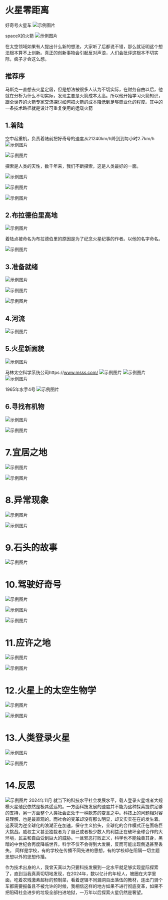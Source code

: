 # 火星零距离
好奇号火星车
![示例图片](./assets/好奇号.jpg)

spaceX的火箭
![示例图片](./assets/猎鹰九号.jpg)

在太空领域如果有人提出什么新的想法，大家听了后都说不错，那么就证明这个想法根本算不上创新。真正的创新事物会引起反对声浪，人们会批评这根本不切实际，疯子才会这么想。


## 推荐序
马斯克一直想去火星定居，但是想法被很多人认为不切实际，在财务自由以后，他就在分析为什么不切实际，发现主要是火箭成本太高。所以他开始学习火箭知识，跟全世界的火箭专家交流探讨如何把火箭的成本降低到足够商业化的程度。其中的一条技术路径就是设计可重复使用的运载火箭


## 1.着陆
空中起重机，负责着陆前把好奇号的速度从21240km/h降到到每小时2.7km/h
![示例图片](./assets/空中起重机.jpg)

![示例图片](./assets/无尘车间组装.jpg)

探索是人类的天性，数千年来，我们不断探索，这是人类最好的一面。


![示例图片](./assets/赫伯斯峡谷.jpg)

![示例图片](./assets/伞降.gif)

![示例图片](./assets/着陆流程.jpg)

## 2.布拉德伯里高地

![示例图片](./assets/夏普山.jpg)

着陆点被命名为布拉德伯里的原因是为了纪念火星纪事的作者。以他的名字命名。

![示例图片](./assets/火星地形图.jpg)


## 3.准备就绪


![示例图片](./assets/化学相机.jpg)

![示例图片](./assets/原子能阶.jpg)

![示例图片](./assets/车载仪器.jpg)

## 4.河流

![示例图片](./assets/鹅卵石.jpg)

## 5.火星新面貌

![示例图片](./assets/好奇号自拍.jpg)

马林太空科学系统公司https://www.msss.com/
![示例图片](./assets/马林太空科学系统公司.png)
![示例图片](./assets/相机.png)
![示例图片](./assets/科学.png)

1965年水手4号
![示例图片](./assets/水手四号传回火星数据手绘板.jpg)

## 6.寻找有机物

![示例图片](./assets/马沃斯谷.png)

![示例图片](./assets/黄刀湾.jpg)

# 7.宜居之地

![示例图片](./assets/钻孔.jpg)

![示例图片](./assets/压裂岩石.jpg)

# 8.异常现象
![示例图片](./assets/主控中心.jpg)

![示例图片](./assets/深空探测网.jpg)

# 9.石头的故事
![示例图片](./assets/撞击坑.jpg)

# 10.驾驶好奇号
![示例图片](./assets/路径规划仿真.jpg)

![示例图片](./assets/好奇号轨迹.jpg)

![示例图片](./assets/好奇号移动路线.png)

# 11.应许之地
![示例图片](./assets/夏普山层次.png)

![示例图片](./assets/火星罗伯峡谷.jpg)


# 12.火星上的太空生物学
![示例图片](./assets/海盗号传回图片.jpg)

![示例图片](./assets/卡尔萨跟.jpg)

# 13.人类登录火星
![示例图片](./assets/火星沙漠研究站.jpg)

![示例图片](./assets/火箭.jpg)

# 14.反思

![示例图片](./assets/毅力号.jpg)
2024年11月
就当下的科技水平社会发展水平，载人登录火星或者大规模火星殖民依然是极其遥远的。一方面科技发展的速度并不能为这种探索提供足够的支持，另一方面整个人类社会正处于一种款苏的变革之中。科技上的问题相对容易理解，也是最直观的。而社会的变革却没有那么明显，却又实实在在的发生着。这表现为逆全球化的浪潮正在加速，保守主义抬头，全球化的合作模式正在面临巨大挑战。威权主义甚至独裁者为了自己或者极少数人的利益正在破坏全球合作的大环境，民主和自由受到巨大的威胁。一旦邪恶打败正义，科学也不能独善其身，黑暗的中世纪会再度降临世界。科学不仅不会得到大发展，反而可能出现倒退甚至丢失。
同样是学校，有的学校在传播不同先进的思想，有的学校却在阻隔一切主题思想以外的思想传播。

作为技术出身的人，我曾天真以为只要科技发展到一定水平就足够实现星际探索了，直到当我真真切切地发现，在2024年，数以亿计的年轻人，被圈在大学里面，吃着农残激素超标的预制菜，看着逻辑不同漏洞百出落伍的教材，连出门骑个车都需要报备且不被允许的时候，我相信这样的地方如果不进行彻底变革，如果不把阻碍社会进步的垃圾全部扫进地狱，一万年以后探索火星仍然是奢望。

